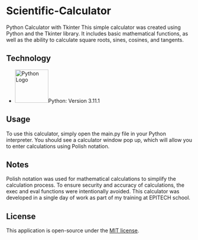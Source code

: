 # Scientific-Calculator
Python Calculator with Tkinter
This simple calculator was created using Python and the Tkinter library. It includes basic mathematical functions, as well as the ability to calculate square roots, sines, cosines, and tangents.

## Technology
* <img src="https://www.python.org/static/community_logos/python-logo-inkscape.svg" width="90" alt="Python Logo">Python: Version 3.11.1
## Usage
To use this calculator, simply open the main.py file in your Python interpreter. You should see a calculator window pop up, which will allow you to enter calculations using Polish notation.

## Notes
Polish notation was used for mathematical calculations to simplify the calculation process.
To ensure security and accuracy of calculations, the exec and eval functions were intentionally avoided.
This calculator was developed in a single day of work as part of my training at EPITECH school.


## License
This application is open-source under the [MIT license](https://opensource.org/licenses/MIT). 
